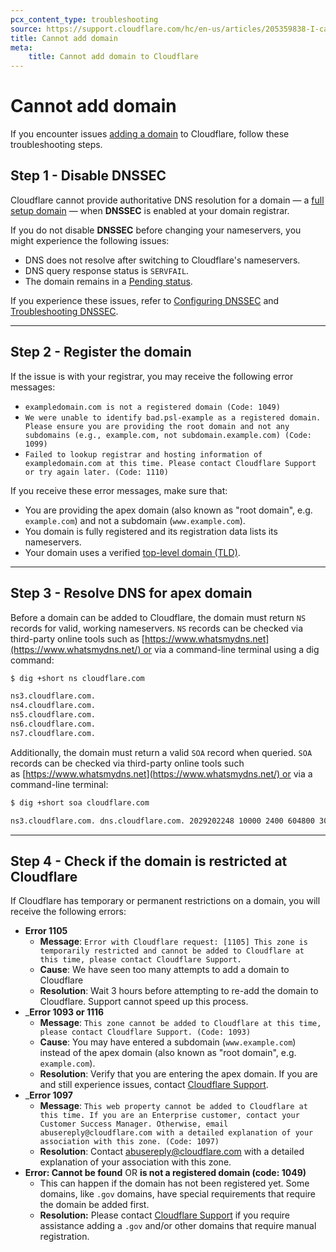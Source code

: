 ```yaml
---
pcx_content_type: troubleshooting
source: https://support.cloudflare.com/hc/en-us/articles/205359838-I-cannot-add-my-domain-to-Cloudflare
title: Cannot add domain
meta: 
    title: Cannot add domain to Cloudflare
---
```


# Cannot add domain

If you encounter issues [adding a domain](/fundamentals/setup/manage-domains/add-site/) to Cloudflare, follow these troubleshooting steps.

## Step 1 - Disable DNSSEC

Cloudflare cannot provide authoritative DNS resolution for a domain — a [full setup domain](/dns/zone-setups/full-setup/) — when **DNSSEC** is enabled at your domain registrar.

If you do not disable **DNSSEC** before changing your nameservers, you might experience the following issues:

-   DNS does not resolve after switching to Cloudflare's nameservers.
-   DNS query response status is `SERVFAIL`.
-   The domain remains in a [Pending status](/dns/zone-setups/reference/domain-status/).

If you experience these issues, refer to [Configuring DNSSEC](/dns/dnssec) and [Troubleshooting DNSSEC](/dns/dnssec/troubleshooting/).

___

## Step 2 - Register the domain

If the issue is with your registrar, you may receive the following error messages:

-   `exampledomain.com is not a registered domain (Code: 1049)`
-   `We were unable to identify bad.psl-example as a registered domain. Please ensure you are providing the root domain and not any subdomains (e.g., example.com, not subdomain.example.com) (Code: 1099)`
-   `Failed to lookup registrar and hosting information of exampledomain.com at this time. Please contact Cloudflare Support or try again later. (Code: 1110)`

If you receive these error messages, make sure that:

-   You are providing the apex domain (also known as "root domain", e.g. `example.com`) and not a subdomain (`www.example.com`).
-   You domain is fully registered and its registration data lists its nameservers.
-   Your domain uses a verified [top-level domain (TLD)](https://publicsuffix.org/list/).

___

## Step 3 - Resolve DNS for apex domain

Before a domain can be added to Cloudflare, the domain must return `NS` records for valid, working nameservers. `NS` records can be checked via third-party online tools such as [https://www.whatsmydns.net](https://www.whatsmydns.net/) or via a command-line terminal using a dig command:

```sh
$ dig +short ns cloudflare.com

ns3.cloudflare.com.
ns4.cloudflare.com.
ns5.cloudflare.com.
ns6.cloudflare.com.
ns7.cloudflare.com.
```

Additionally, the domain must return a valid `SOA` record when queried. `SOA` records can be checked via third-party online tools such as [https://www.whatsmydns.net](https://www.whatsmydns.net/) or via a command-line terminal:

```sh
$ dig +short soa cloudflare.com

ns3.cloudflare.com. dns.cloudflare.com. 2029202248 10000 2400 604800 300
```

___

## Step 4 - Check if the domain is restricted at Cloudflare

If Cloudflare has temporary or permanent restrictions on a domain, you will receive the following errors:

-   **Error 1105**
    -   **Message**: `Error with Cloudflare request: [1105] This zone is temporarily restricted and cannot be added to Cloudflare at this time, please contact Cloudflare Support.`
    -   **Cause**: We have seen too many attempts to add a domain to Cloudflare
    -   **Resolution**: Wait 3 hours before attempting to re-add the domain to Cloudflare. Support cannot speed up this process.
-   _**Error 1093 or 1116**
    -   **Message**: `This zone cannot be added to Cloudflare at this time, please contact Cloudflare Support. (Code: 1093)`
    -   **Cause**: You may have entered a subdomain (`www.example.com`) instead of the apex domain (also known as "root domain", e.g. `example.com`).
    -   **Resolution**: Verify that you are entering the apex domain. If you are and still experience issues, contact [Cloudflare Support](/support/contacting-cloudflare-support/).
-   _**Error 1097**
    -   **Message**: `This web property cannot be added to Cloudflare at this time. If you are an Enterprise customer, contact your Customer Success Manager. Otherwise, email abusereply@cloudflare.com with a detailed explanation of your association with this zone. (Code: 1097)`
    -   **Resolution**: Contact abusereply@cloudflare.com with a detailed explanation of your association with this zone.
-   **Error: Cannot be found** OR **<your domain> is not a registered domain (code: 1049)**
    -   This can happen if the domain has not been registered yet. Some domains, like `.gov` domains, have special requirements that require the domain be added first.
    -   **Resolution:** Please contact [Cloudflare Support](/support/contacting-cloudflare-support/) if you require assistance adding a `.gov` and/or other domains that require manual registration.
